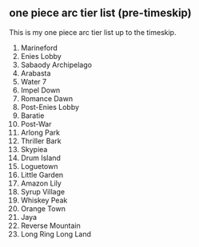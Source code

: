 ## one piece arc tier list (pre-timeskip)

This is my one piece arc tier list up to the timeskip.

1. Marineford
2. Enies Lobby
3. Sabaody Archipelago
4. Arabasta
5. Water 7
6. Impel Down
7. Romance Dawn
8. Post-Enies Lobby
9. Baratie
10. Post-War
11. Arlong Park
12. Thriller Bark
13. Skypiea
14. Drum Island
15. Loguetown
16. Little Garden
17. Amazon Lily
18. Syrup Village
19. Whiskey Peak
20. Orange Town
21. Jaya
22. Reverse Mountain
23. Long Ring Long Land